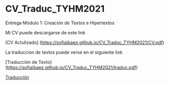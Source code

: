 # CV_Traduc_TYHM2021

Entrega Módulo 1: Creación de Textos e Hipertextos
<p>

Mi CV puede descargarse de este link

<p>

[CV Actulizado] (https://sofiaibaez.github.io/CV_Traduc_TYHM2021/CV.pdf)
 
La traduccion de textos puede verse en el siguiente link
<p>
  
[Traducción de Texto] (https://sofiaibaez.github.io/CV_Traduc_TYHM2021/traduc.pdf)

  
<a href="https://sofiaibaez.github.io/CV_Traduc_TYHM2021/traduc.pdf">
 Traducción </a>
